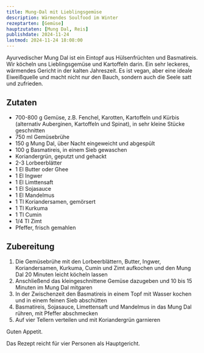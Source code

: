 ```yaml
---
title: Mung-Dal mit Lieblingsgemüse
description: Wärmendes Soulfood im Winter
rezeptarten: [Gemüse]
hauptzutaten: [Mung Dal, Reis]
publishdate: 2024-11-24
lastmod: 2024-11-24 18:08:00
---
```


Ayurvedischer Mung Dal ist ein Eintopf aus Hülsenfrüchten und Basmatireis. Wir köcheln uns Lieblingsgemüse und Kartoffeln darin. Ein sehr leckeres, wärmendes Gericht in der kalten Jahreszeit. Es ist vegan, aber eine ideale Eiweißquelle und macht nicht nur den Bauch, sondern auch die Seele satt und zufrieden. 


## Zutaten

- 700-800 g Gemüse, z.B. Fenchel, Karotten, Kartoffeln und Kürbis (alternativ Auberginen, Kartoffeln und Spinat), in sehr kleine Stücke geschnitten
- 750 ml Gemüsebrühe
- 150 g Mung Dal, über Nacht eingeweicht und abgespült
- 100 g Basmatireis, in einem Sieb gewaschen
- Koriandergrün, geputzt und gehackt
- 2-3 Lorbeerblätter
- 1 El Butter oder Ghee
- 1 El Ingwer
- 1 El Limttensaft
- 1 El Sojasauce
- 1 El Mandelmus
- 1 Tl Koriandersamen, gemörsert
- 1 Tl Kurkuma
- 1 Tl Cumin
- 1/4 Tl Zimt
- Pfeffer, frisch gemahlen


## Zubereitung

1. Die Gemüsebrühe mit den Lorbeerblättern, Butter, Ingwer, Koriandersamen, Kurkuma, Cumin und Zimt aufkochen und den Mung Dal 20 Minuten leicht köcheln lassen
2. Anschließend das kleingeschnittene Gemüse dazugeben und 10 bis 15 Minuten im Mung Dal mitgaren
3. In der Zwischenzeit den Basmatireis in einem Topf mit Wasser kochen und in einem feinen Sieb abschütten
4. Basmatireis, Sojasauce, Limettensaft und Mandelmus in das Mung Dal rühren, mit Pfeffer abschmecken
5. Auf vier Tellern verteilen und mit Koriandergrün garnieren


Guten Appetit.

Das Rezept reicht für vier Personen als Hauptgericht.

